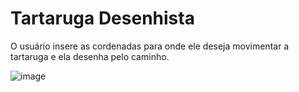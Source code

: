 # Tartaruga Desenhista

O usuário insere as cordenadas para onde ele deseja movimentar a tartaruga e ela desenha pelo caminho.

![image](https://github.com/RafaSalomao/Tartaruga-Desenhista/assets/107009450/b930ea9e-9aa8-436e-a1ea-e49d8c54deca)
